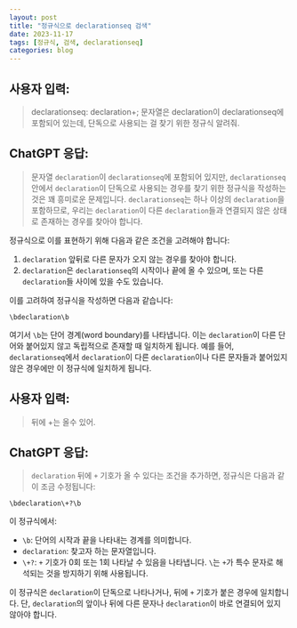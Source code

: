 ```yaml
---
layout: post
title: "정규식으로 declarationseq 검색"
date: 2023-11-17
tags: [정규식, 검색, declarationseq]
categories: blog
---
```


## 사용자 입력:
> declarationseq: declaration+;  문자열은 declaration이 declarationseq에 포함되어 있는데, 단독으로 사용되는 걸 찾기 위한 정규식 알려줘.

## ChatGPT 응답:
> 문자열 `declaration`이 `declarationseq`에 포함되어 있지만, `declarationseq` 안에서 `declaration`이 단독으로 사용되는 경우를 찾기 위한 정규식을 작성하는 것은 꽤 흥미로운 문제입니다. `declarationseq`는 하나 이상의 `declaration`을 포함하므로, 우리는 `declaration`이 다른 `declaration`들과 연결되지 않은 상태로 존재하는 경우를 찾아야 합니다.

정규식으로 이를 표현하기 위해 다음과 같은 조건을 고려해야 합니다:

1. `declaration` 앞뒤로 다른 문자가 오지 않는 경우를 찾아야 합니다.
2. `declaration`은 `declarationseq`의 시작이나 끝에 올 수 있으며, 또는 다른 `declaration`들 사이에 있을 수도 있습니다.

이를 고려하여 정규식을 작성하면 다음과 같습니다:

```
\bdeclaration\b
```

여기서 `\b`는 단어 경계(word boundary)를 나타냅니다. 이는 `declaration`이 다른 단어와 붙어있지 않고 독립적으로 존재할 때 일치하게 됩니다. 예를 들어, `declarationseq`에서 `declaration`이 다른 `declaration`이나 다른 문자들과 붙어있지 않은 경우에만 이 정규식에 일치하게 됩니다.

## 사용자 입력:
> 뒤에 +는 올수 있어.

## ChatGPT 응답:
> `declaration` 뒤에 `+` 기호가 올 수 있다는 조건을 추가하면, 정규식은 다음과 같이 조금 수정됩니다:

```
\bdeclaration\+?\b
```

이 정규식에서:

- `\b`: 단어의 시작과 끝을 나타내는 경계를 의미합니다.
- `declaration`: 찾고자 하는 문자열입니다.
- `\+?`: `+` 기호가 0회 또는 1회 나타날 수 있음을 나타냅니다. `\`는 `+`가 특수 문자로 해석되는 것을 방지하기 위해 사용됩니다.

이 정규식은 `declaration`이 단독으로 나타나거나, 뒤에 `+` 기호가 붙은 경우에 일치합니다. 단, `declaration`의 앞이나 뒤에 다른 문자나 `declaration`이 바로 연결되어 있지 않아야 합니다.

